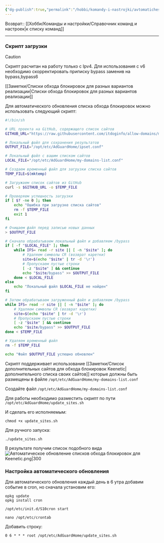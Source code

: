 ```yaml
---
{"dg-publish":true,"permalink":"/hobbi/komandy-i-nastrojki/avtomaticheskoe-obnovlenie-spiskov-obhoda-blokirovok-dlya-keenetic/"}
---
```


Возврат:: [[Хобби/Команды и настройки/Справочник команд и настроек\|к списку команд]]

---
### Скрипт загрузки

> [!caution]
> Скрипт расчитан на работу только с Ipv4. Для использования с v6 необходимо скорректировать приписку bypass заменив на bypass,bypass6

[[Заметки/Списки обхода блокировок для разных вариантов реализации\|Списки обхода блокировок для разных вариантов реализации]]

Для автоматического обновления списка обхода блокировок можно использовать следующий скрипт:
```sh
#!/bin/sh

# URL проекта на GitHub, содержащего список сайтов
GITHUB_URL="https://raw.githubusercontent.com/itdoginfo/allow-domains/main/Russia/inside-raw.lst"

# Локальный файл для сохранения результатов
OUTPUT_FILE="/opt/etc/AdGuardHome/ipset.conf"

# Локальный файл с вашим списком сайтов
LOCAL_FILE="/opt/etc/AdGuardHome/my-domains-list.conf"

# Создаем временный файл для загрузки списка сайтов
TEMP_FILE=$(mktemp)

# Загружаем список сайтов из GitHub
curl -s $GITHUB_URL -o $TEMP_FILE

# Проверяем успешность загрузки
if [ $? -ne 0 ]; then
    echo "Ошибка при загрузке списка сайтов"
    rm -f $TEMP_FILE
    exit 1
fi

# Очищаем файл перед записью новых данных
> $OUTPUT_FILE

# Сначала обрабатываем локальный файл и добавляем /bypass
if [ -f "$LOCAL_FILE" ]; then
    while IFS= read -r site || [ -n "$site" ]; do
        # Удаляем символы CR (возврат каретки)
        site=$(echo "$site" | tr -d '\r')
        # Пропускаем пустые строки
        [ -z "$site" ] && continue
        echo "$site/bypass" >> $OUTPUT_FILE
    done < $LOCAL_FILE
else
    echo "Локальный файл $LOCAL_FILE не найден"
fi

# Затем обрабатываем загруженный файл и добавляем /bypass
while IFS= read -r site || [ -n "$site" ]; do
    # Удаляем символы CR (возврат каретки)
    site=$(echo "$site" | tr -d '\r')
    # Пропускаем пустые строки
    [ -z "$site" ] && continue
    echo "$site/bypass" >> $OUTPUT_FILE
done < $TEMP_FILE

# Удаляем временный файл
rm -f $TEMP_FILE

echo "Файл $OUTPUT_FILE успешно обновлен"
```

Скрипт поддерживает использование [[Заметки/Список дополнительных сайтов для обхода блокировок Keenetic\|дополнительного списка своих сайтов]] которые должны быть размещены в файле `/opt/etc/AdGuardHome/my-domains-list.conf`

Создайте файл `/opt/etc/AdGuardHome/my-domains-list.conf`

Для работы необходимо разместить скрипт по пути `/opt/etc/AdGuardHome/update_sites.sh`

И сделать его исполняемым:
```shell
chmod +x update_sites.sh
```

Для ручного запуска:
```shell
./update_sites.sh
```

В результате получим список подобного вида
![Автоматическое обновление списков обхода блокировок для Keenetic.png|300](/img/user/%D0%98%D1%81%D1%85%D0%BE%D0%B4%D0%BD%D0%B8%D0%BA%D0%B8/%D0%90%D0%B2%D1%82%D0%BE%D0%BC%D0%B0%D1%82%D0%B8%D1%87%D0%B5%D1%81%D0%BA%D0%BE%D0%B5%20%D0%BE%D0%B1%D0%BD%D0%BE%D0%B2%D0%BB%D0%B5%D0%BD%D0%B8%D0%B5%20%D1%81%D0%BF%D0%B8%D1%81%D0%BA%D0%BE%D0%B2%20%D0%BE%D0%B1%D1%85%D0%BE%D0%B4%D0%B0%20%D0%B1%D0%BB%D0%BE%D0%BA%D0%B8%D1%80%D0%BE%D0%B2%D0%BE%D0%BA%20%D0%B4%D0%BB%D1%8F%20Keenetic.png)

### Настройка автоматического обновления

Для автоматического обновления каждый день в 6 утра добавим событие в cron, но сначала установим его:

```shell
opkg update
opkg install cron

/opt/etc/init.d/S10cron start

nano /opt/etc/crontab
```

Добавить строку:
```
0 6 * * * root /opt/etc/AdGuardHome/update_sites.sh
```
